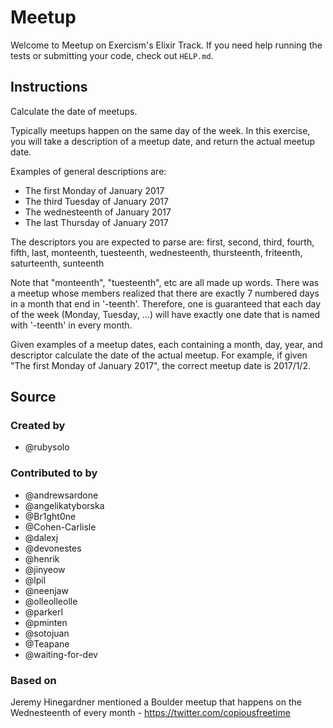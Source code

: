 # Meetup

Welcome to Meetup on Exercism's Elixir Track.
If you need help running the tests or submitting your code, check out `HELP.md`.

## Instructions

Calculate the date of meetups.

Typically meetups happen on the same day of the week.  In this exercise, you
will take a description of a meetup date, and return the actual meetup date.

Examples of general descriptions are:

- The first Monday of January 2017
- The third Tuesday of January 2017
- The wednesteenth of January 2017
- The last Thursday of January 2017

The descriptors you are expected to parse are:
first, second, third, fourth, fifth, last, monteenth, tuesteenth, wednesteenth,
thursteenth, friteenth, saturteenth, sunteenth

Note that "monteenth", "tuesteenth", etc are all made up words. There was a
meetup whose members realized that there are exactly 7 numbered days in a month
that end in '-teenth'. Therefore, one is guaranteed that each day of the week
(Monday, Tuesday, ...) will have exactly one date that is named with '-teenth'
in every month.

Given examples of a meetup dates, each containing a month, day, year, and
descriptor calculate the date of the actual meetup.  For example, if given
"The first Monday of January 2017", the correct meetup date is 2017/1/2.

## Source

### Created by

- @rubysolo

### Contributed to by

- @andrewsardone
- @angelikatyborska
- @Br1ght0ne
- @Cohen-Carlisle
- @dalexj
- @devonestes
- @henrik
- @jinyeow
- @lpil
- @neenjaw
- @olleolleolle
- @parkerl
- @pminten
- @sotojuan
- @Teapane
- @waiting-for-dev

### Based on

Jeremy Hinegardner mentioned a Boulder meetup that happens on the Wednesteenth of every month - https://twitter.com/copiousfreetime